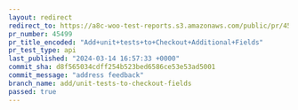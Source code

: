 ```yaml
---
layout: redirect
redirect_to: https://a8c-woo-test-reports.s3.amazonaws.com/public/pr/45499/api/index.html
pr_number: 45499
pr_title_encoded: "Add+unit+tests+to+Checkout+Additional+Fields"
pr_test_type: api
last_published: "2024-03-14 16:57:33 +0000"
commit_sha: d8f565034cdff254b523bed6586ce53e53ad5001
commit_message: "address feedback"
branch_name: add/unit-tests-to-checkout-fields
passed: true
---
```

